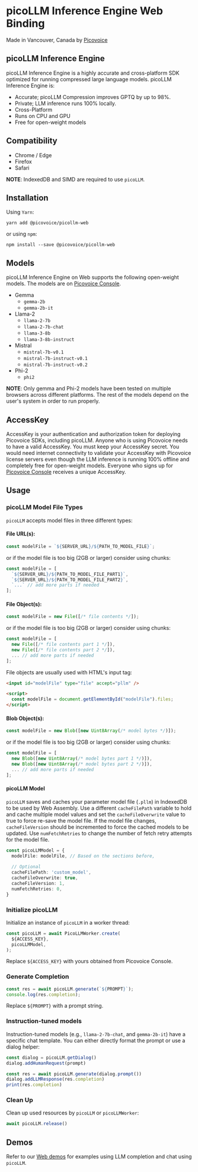 # picoLLM Inference Engine Web Binding

Made in Vancouver, Canada by [Picovoice](https://picovoice.ai)

## picoLLM Inference Engine

picoLLM Inference Engine is a highly accurate and cross-platform SDK optimized for running compressed large language
models. picoLLM Inference Engine is:

- Accurate; picoLLM Compression improves GPTQ by up to 98%.
- Private; LLM inference runs 100% locally.
- Cross-Platform
- Runs on CPU and GPU
- Free for open-weight models

## Compatibility

- Chrome / Edge
- Firefox
- Safari

**NOTE**: IndexedDB and SIMD are required to use `picoLLM`.

## Installation

Using `Yarn`:

```console
yarn add @picovoice/picollm-web
```

or using `npm`:

```console
npm install --save @picovoice/picollm-web
```

## Models

picoLLM Inference Engine on Web supports the following open-weight models. The models are on
[Picovoice Console](https://console.picovoice.ai/).

- Gemma
  - `gemma-2b`
  - `gemma-2b-it`
- Llama-2
  - `llama-2-7b`
  - `llama-2-7b-chat`
  - `llama-3-8b`
  - `llama-3-8b-instruct`
- Mistral
  - `mistral-7b-v0.1`
  - `mistral-7b-instruct-v0.1`
  - `mistral-7b-instruct-v0.2`
- Phi-2
  - `phi2`

**NOTE**: Only gemma and Phi-2 models have been tested on multiple browsers across different platforms.
The rest of the models depend on the user's system in order to run properly.

## AccessKey

AccessKey is your authentication and authorization token for deploying Picovoice SDKs, including picoLLM. Anyone who is
using Picovoice needs to have a valid AccessKey. You must keep your AccessKey secret. You would need internet
connectivity to validate your AccessKey with Picovoice license servers even though the LLM inference is running 100%
offline and completely free for open-weight models. Everyone who signs up for
[Picovoice Console](https://console.picovoice.ai/) receives a unique AccessKey.

## Usage

### picoLLM Model File Types

`picoLLM` accepts model files in three different types:

#### File URL(s):

```typescript
const modelFile = `${SERVER_URL}/${PATH_TO_MODEL_FILE}`;
```

or if the model file is too big (2GB or larger) consider using chunks:

```typescript
const modelFile = [
  `${SERVER_URL}/${PATH_TO_MODEL_FILE_PART1}`,
  `${SERVER_URL}/${PATH_TO_MODEL_FILE_PART2}`,
  `...` // add more parts if needed
];
```

#### File Object(s):

```typescript
const modelFile = new File([/* file contents */]);
```

or if the model file is too big (2GB or larger) consider using chunks:

```typescript
const modelFile = [
  new File([/* file contents part 1 */]),
  new File([/* file contents part 2 */]),
  ... // add more parts if needed
];
```

File objects are usually used with HTML's input tag:

```html
<input id="modelFile" type="file" accept="pllm" />

<script>
  const modelFile = document.getElementById("modelFile").files;
</script>
```

#### Blob Object(s):

```typescript
const modelFile = new Blob([new Uint8Array(/* model bytes */)]);
```

or if the model file is too big (2GB or larger) consider using chunks:

```typescript
const modelFile = [
  new Blob([new Uint8Array(/* model bytes part 1 */)]),
  new Blob([new Uint8Array(/* model bytes part 2 */)]), 
  ... // add more parts if needed
];
```

#### picoLLM Model

`picoLLM` saves and caches your parameter model file (`.pllm`) in IndexedDB to be
used by Web Assembly. Use a different `cacheFilePath` variable to hold and cache 
multiple model values and set the `cacheFileOverwrite` value to true to force 
re-save the model file. If the model file changes, `cacheFileVersion` should be
incremented to force the cached models to be updated. Use `numFetchRetries` to
change the number of fetch retry attempts for the model file.

```typescript
const picoLLMModel = {
  modelFile: modelFile, // Based on the sections before,
  
  // Optional
  cacheFilePath: 'custom_model',
  cacheFileOverwrite: true,
  cacheFileVersion: 1,
  numFetchRetries: 0,
}
```

### Initialize picoLLM

Initialize an instance of `picoLLM` in a worker thread:

```typescript
const picoLLM = await PicoLLMWorker.create(
  ${ACCESS_KEY},
  picoLLMModel,
);
```

Replace `${ACCESS_KEY}` with yours obtained from Picovoice Console.

### Generate Completion

```typescript
const res = await picoLLM.generate(`${PROMPT}`);
console.log(res.completion);
```

Replace `${PROMPT}` with a prompt string.

### Instruction-tuned models

Instruction-tuned models (e.g., `llama-2-7b-chat`, and `gemma-2b-it`) have a specific chat
template. You can either directly format the prompt or use a dialog helper:

```typescript
const dialog = picoLLM.getDialog()
dialog.addHumanRequest(prompt)

const res = await picoLLM.generate(dialog.prompt())
dialog.addLLMResponse(res.completion)
print(res.completion)
```

### Clean Up

Clean up used resources by `picoLLM` or `picoLLMWorker`:

```typescript
await picoLLM.release()
```

## Demos

<!-- markdown-link-check-disable -->

Refer to our [Web demos](https://github.com/Picovoice/picollm/tree/master/demo/web) for examples using LLM completion
and chat using `picoLLM`.

<!-- markdown-link-check-enable -->
